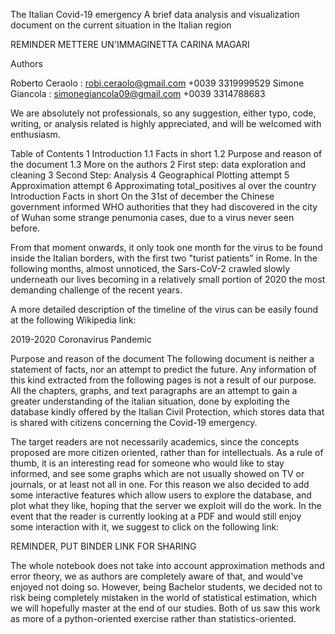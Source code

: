 The Italian Covid-19 emergency
A brief data analysis and visualization document on the current situation in the Italian region

REMINDER METTERE UN'IMMAGINETTA CARINA MAGARI

Authors

Roberto Ceraolo : robi.ceraolo@gmail.com +0039 3319999529 Simone Giancola : simonegiancola09@gmail.com +0039 3314788683

We are absolutely not professionals, so any suggestion, either typo, code, writing, or analysis related is highly appreciated, and will be welcomed with enthusiasm.

Table of Contents
1  Introduction
  1.1  Facts in short
  1.2  Purpose and reason of the document
  1.3  More on the authors
2  First step: data exploration and cleaning
3  Second Step: Analysis
4  Geographical Plotting attempt
5  Approximation attempt
6  Approximating total_positives al over the country
Introduction
Facts in short
On the 31st of december the Chinese government informed WHO authorities that they had discovered in the city of Wuhan some strange penumonia cases, due to a virus never seen before.

From that moment onwards, it only took one month for the virus to be found inside the Italian borders, with the first two "turist patients" in Rome. In the following months, almost unnoticed, the Sars-CoV-2 crawled slowly underneath our lives becoming in a relatively small portion of 2020 the most demanding challenge of the recent years.

A more detailed description of the timeline of the virus can be easily found at the following Wikipedia link:

2019-2020 Coronavirus Pandemic

Purpose and reason of the document
The following document is neither a statement of facts, nor an attempt to predict the future. Any information of this kind extracted from the following pages is not a result of our purpose. All the chapters, graphs, and text paragraphs are an attempt to gain a greater understanding of the italian situation, done by exploiting the database kindly offered by the Italian Civil Protection, which stores data that is shared with citizens concerning the Covid-19 emergency.

The target readers are not necessarily academics, since the concepts proposed are more citizen oriented, rather than for intellectuals. As a rule of thumb, it is an interesting read for someone who would like to stay informed, and see some graphs which are not usually showed on TV or journals, or at least not all in one. For this reason we also decided to add some interactive features which allow users to explore the database, and plot what they like, hoping that the server we exploit will do the work. In the event that the reader is currently looking at a PDF and would still enjoy some interaction with it, we suggest to click on the following link:

REMINDER, PUT BINDER LINK FOR SHARING

The whole notebook does not take into account approximation methods and error theory, we as authors are completely aware of that, and would've enjoyed not doing so. However, being Bachelor students, we decided not to risk being completely mistaken in the world of statistical estimation, which we will hopefully master at the end of our studies. Both of us saw this work as more of a python-oriented exercise rather than statistics-oriented.

